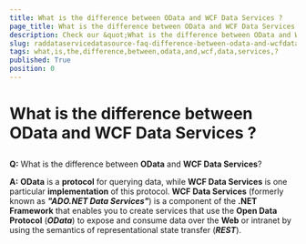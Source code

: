 ```yaml
---
title: What is the difference between OData and WCF Data Services ?
page_title: What is the difference between OData and WCF Data Services ?
description: Check our &quot;What is the difference between OData and WCF Data Services ?&quot; documentation article for the RadDataServiceDataSource {{ site.framework_name }} control.
slug: raddataservicedatasource-faq-difference-between-odata-and-wcfdataservices
tags: what,is,the,difference,between,odata,and,wcf,data,services,?
published: True
position: 0
---
```


# What is the difference between OData and WCF Data Services ?



## 

__Q:__ What is the difference between __OData__ and __WCF Data Services__?

__A:__ __OData__ is a __protocol__ for querying data, while __WCF Data Services__ is one particular __implementation__ of this protocol. __WCF Data Services__ (formerly known as ___"ADO.NET Data Services"___) is a component of the __.NET Framework__ that enables you to create services that use the __Open Data Protocol__ (___OData___) to expose and consume data over the __Web__ or intranet by using the semantics of representational state transfer (___REST___).


